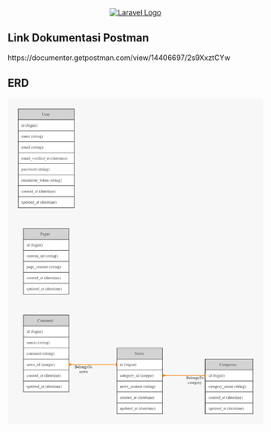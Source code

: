 <p align="center"><a href="https://laravel.com" target="_blank"><img src="https://raw.githubusercontent.com/laravel/art/master/logo-lockup/5%20SVG/2%20CMYK/1%20Full%20Color/laravel-logolockup-cmyk-red.svg" width="400" alt="Laravel Logo"></a></p>

## Link Dokumentasi Postman

<p>https://documenter.getpostman.com/view/14406697/2s9XxztCYw</p>

## ERD 

<img src="ERD.png">
